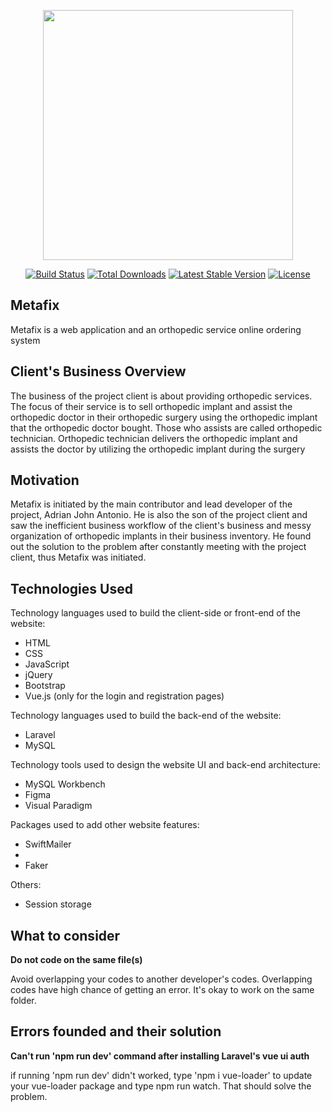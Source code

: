 <p align="center"><a href="https://laravel.com" target="_blank"><img src="https://raw.githubusercontent.com/laravel/art/master/logo-lockup/5%20SVG/2%20CMYK/1%20Full%20Color/laravel-logolockup-cmyk-red.svg" width="400"></a></p>

<p align="center">
<a href="https://travis-ci.org/laravel/framework"><img src="https://travis-ci.org/laravel/framework.svg" alt="Build Status"></a>
<a href="https://packagist.org/packages/laravel/framework"><img src="https://img.shields.io/packagist/dt/laravel/framework" alt="Total Downloads"></a>
<a href="https://packagist.org/packages/laravel/framework"><img src="https://img.shields.io/packagist/v/laravel/framework" alt="Latest Stable Version"></a>
<a href="https://packagist.org/packages/laravel/framework"><img src="https://img.shields.io/packagist/l/laravel/framework" alt="License"></a>
</p>

## Metafix

Metafix is a web application and an orthopedic service online ordering system

## Client's Business Overview

The business of the project client is about providing orthopedic services. The focus of their service is to sell orthopedic implant and assist the orthopedic doctor in their orthopedic surgery using the orthopedic implant that the orthopedic doctor bought. Those who assists are called orthopedic technician. Orthopedic technician delivers the orthopedic implant and assists the doctor by utilizing the orthopedic implant during the surgery

## Motivation

Metafix is initiated by the main contributor and lead developer of the project, Adrian John Antonio. He is also the son of the project client and saw the inefficient business workflow of the client's business and messy organization of orthopedic implants in their business inventory. He found out the solution to the problem after
constantly meeting with the project client, thus Metafix was initiated.

## Technologies Used

Technology languages used to build the client-side or front-end of the website:

<ul>
<li>HTML</li>
<li>CSS</li>
<li>JavaScript</li>
<li>jQuery</li>
<li>Bootstrap</li>
<li>Vue.js (only for the login and registration pages)</li>
</ul>

Technology languages used to build the back-end of the website:

<ul>
<li>Laravel</li>
<li>MySQL</li>
</ul>

Technology tools used to design the website UI and back-end architecture:

<ul>
<li>MySQL Workbench</li>
<li>Figma</li>
<li>Visual Paradigm</li>
</ul>

Packages used to add other website features:

<ul>
<li>SwiftMailer<li>
<li>Faker</li>
</ul>

Others:

<ul>
<li>Session storage</li>
</ul>

## What to consider

**Do not code on the same file(s)**

Avoid overlapping your codes to another developer's codes. Overlapping codes have high chance of getting an error. It's okay to work on the same folder.

## Errors founded and their solution

**Can't run 'npm run dev' command after installing Laravel's vue ui auth**

if running 'npm run dev' didn't worked, type 'npm i vue-loader' to update your vue-loader package and type npm run watch. That should solve the problem.
